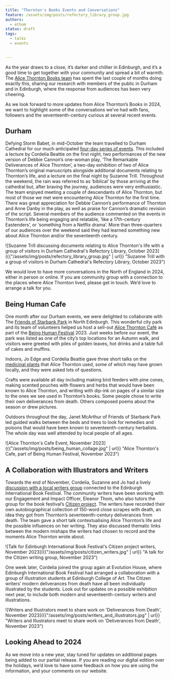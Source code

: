 ```yaml
---
title: "Thornton's Books Events and Conversations"
feature: /assets/img/posts/refectory_library_group.jpg
authors:
  - ethom
status: draft
tags:
  - talks
  - events

  
---
```


As the year draws to a close, it’s darker and chillier in Edinburgh, and it’s a good time to get together with your community and spread a bit of warmth. The [Alice Thornton Books team](https://thornton.kdl.kcl.ac.uk/about/) has spent the last couple of months doing exactly this, sharing our research with members of the public in Durham and in Edinburgh, where the response from audiences has been very cheering.  

As we look forward to more updates from Alice Thornton’s Books in 2024, we want to highlight some of the conversations we’ve had with fans, followers and the seventeenth-century curious at several recent events. 


## Durham

Defying Storm Babet, in mid-October the team travelled to Durham Cathedral for our much anticipated [four-day series of events](https://thornton.kdl.kcl.ac.uk/posts/news/2023-07-26-durham-events-tickets-now-on-sale/). This included a lecture by Cordelia Beattie on the first night, two performances of the new version of Debbie Cannon’s one-woman play, ‘The Remarkable Deliverances of Alice Thornton’, a two-day exhibition of two of Alice Thornton’s original manuscripts alongside additional documents relating to Thornton’s life, and a lecture on the final night by Suzanne Trill. Throughout the weekend, the rain was referred to as ‘biblical’ by those arriving at the cathedral but, after braving the journey, audiences were very enthusiastic. The team enjoyed meeting a couple of descendants of Alice Thornton, but most of those we met were encountering Alice Thornton for the first time. There was great appreciation for Debbie Cannon’s performance of Thornton and Anne Danby in the play, as well as praise for Cannon’s dramatic revision of the script. Several members of the audience commented on the events in Thornton’s life being engaging and relatable, ‘like a 17th-century Eastenders’, or ‘something from a Netflix drama’. More than three-quarters of our audiences over the weekend said they had learned something new about Alice Thornton and/or the seventeenth century. 

![Suzanne Trill discussing documents relating to Alice Thornton's life with a group of visitors in Durham Cathedral's Refectory Library, October 2023]({{"/assets/img/posts/refectory_library_group.jpg" | url}} "Suzanne Trill with a group of visitors in Durham Cathedral's Refectory Library, October 2023")

We would love to have more conversations in the North of England in 2024, either in person or online. If you are community group with a connection to the places where Alice Thornton lived, please get in touch. We’d love to arrange a talk for you. 

## Being Human Cafe

One month after our Durham events, we were delighted to collaborate with The [Friends of Starbank Park](https://friendsofstarbankpark.org/) in North Edinburgh. This wonderful city park and its team of volunteers helped us host a sell-out [Alice Thornton Café](https://thornton.kdl.kcl.ac.uk/posts/news/2023-10-30-being-human-cafe/) as part of the [Being Human Festival](https://www.beinghumanfestival.org/) 2023. Just weeks before our event, the park was listed as one of the city’s top locations for an Autumn walk, and visitors were greeted with piles of golden leaves, hot drinks and a table full of cakes and muffins. 

Indoors, Jo Edge and Cordelia Beattie gave three short talks on the [medicinal plants](https://thornton.kdl.kcl.ac.uk/posts/blog/2023-11-16-alice-thornton-herbal-medicine/) that Alice Thornton used, some of which may have grown locally, and they were asked lots of questions.

Crafts were available all day including making bird feeders with pine cones, making scented pouches with flowers and herbs that would have been known to Alice Thornton, and writing with dip-ink on pages of a similar size to the ones we see used in Thornton’s books. Some people chose to write their own deliverances from death. Others composed poems about the season or drew pictures. 

Outdoors throughout the day, Janet McArthur of Friends of Starbank Park led guided walks between the beds and trees to look for remedies and poisons that would have been known to seventeenth-century herbalists. The whole day was well attended by local people of all ages.

![Alice Thornton's Cafe Event, November 2023]({{"/assets/img/posts/being_human_collage.jpg" | url}} "Alice Thornton's Cafe, part of Being Human Festival, November 2023")

## A Collaboration with Illustrators and Writers

Towards the end of November, Cordelia, Suzanne and Jo had a lively [discussion with a local writers group](https://thornton.kdl.kcl.ac.uk/posts/news/2023-11-21-citizen-writers/) connected to the Edinburgh International Book Festival. The community writers have been working with our Engagement and Impact Officer, Eleanor Thom, who also tutors the group for the book festival’s [Citizen project](https://ontheroad.edbookfest.co.uk/). The writers have recorded their own autobiographical collection of 150-word close scrapes with death, an idea they got from Thornton’s seventeenth-century deliverances from death. The team gave a short talk contextualising Alice Thornton’s life and the possible influences on her writing. They also discussed thematic links between the modern mishaps the writers had chosen to record and the moments Alice Thornton wrote about. 

![Talk for Edinburgh International Book Festival's Citizen project writers, November 2023]({{"/assets/img/posts/citizen_writers.jpg" | url}} "A talk for the Citizen writing group, November 2023")

One week later, Cordelia joined the group again at Evolution House, where Edinburgh International Book Festival had arranged a collaboration with a group of illustration students at Edinburgh College of Art. The Citizen writers’ modern deliverances from death have all been individually illustrated by the students. Look out for updates on a possible exhibition next year, to include both modern and seventeenth-century writers and illustrations. 

![Writers and Illustrators meet to share work on 'Deliverances from Death', November 2023]({{"/assets/img/posts/writers_and_illustrators.jpg" | url}} "Writers and Illustrators meet to share work on 'Deliverances from Death', November 2023")


## Looking Ahead to 2024

As we move into a new year, stay tuned for updates on additional pages being added to our partial release. If you are reading our digital edition over the holidays, we’d love to have some feedback on how you are using the information, and your comments on our website. 

